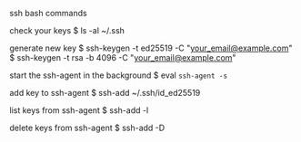 ssh bash commands

check your keys
$ ls -al ~/.ssh

generate new key
$ ssh-keygen -t ed25519 -C "your_email@example.com"
$ ssh-keygen -t rsa -b 4096 -C "your_email@example.com"

start the ssh-agent in the background
$ eval `ssh-agent -s`

add key to ssh-agent
$ ssh-add ~/.ssh/id_ed25519

list keys from ssh-agent
$ ssh-add -l

delete keys from ssh-agent
$ ssh-add -D

